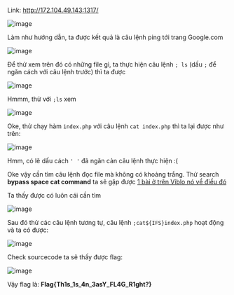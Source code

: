 Link: http://172.104.49.143:1317/

![image](https://user-images.githubusercontent.com/72268643/150102694-4bb05418-a42e-4b97-bb67-f88f6d1815bb.png)

Làm như hướng dẫn, ta được kết quả là câu lệnh ping tới trang Google.com

![image](https://user-images.githubusercontent.com/72268643/150102878-c337c336-4086-4013-8322-5fa44e50de97.png)

Để thử xem trên đó có những file gì, ta thực hiện câu lệnh `; ls` (dấu `;` để ngăn cách với câu lệnh trước) thì ta được

![image](https://user-images.githubusercontent.com/72268643/150104705-fb508ec5-4e8d-43eb-9293-2a6f9e6f6b75.png)

Hmmm, thử với `;ls` xem 

![image](https://user-images.githubusercontent.com/72268643/150104870-ffa6607d-5a3b-4966-9861-6d090a31a102.png)

Oke, thử chạy hàm `index.php` với câu lệnh `cat index.php` thì ta lại được như trên:

![image](https://user-images.githubusercontent.com/72268643/150105235-713f1c02-5331-4b55-a233-a4b466aa8bea.png)

Hmm, có lẽ dấu cách `' '` đã ngăn cản câu lệnh thực hiện :( 

Oke vậy cần tìm câu lệnh đọc file mà không có khoảng trắng. Thử search **bypass space cat command** ta sẽ gặp được [1 bài ở trên Viblo nó về điều đó](https://viblo.asia/p/bypass-os-command-injection-XL6lA4rNZek)

Ta thấy được có luôn cái cần tìm

![image](https://user-images.githubusercontent.com/72268643/150106429-40977aba-769d-4a80-80c9-5ac1d1eb3ab8.png)

Sau đó thử các câu lệnh tương tự, câu lệnh `;cat${IFS}index.php` hoạt động và ta có được: 

![image](https://user-images.githubusercontent.com/72268643/150106767-8bd2af57-5a1b-4215-a552-b24f821517a7.png)

Check sourcecode ta sẽ thấy được flag: 

![image](https://user-images.githubusercontent.com/72268643/150106911-20abdc1c-0a5e-4459-8996-81e2f7780734.png)

Vậy flag là: **Flag{Th1s_1s_4n_3asY_FL4G_R1ght?}**
